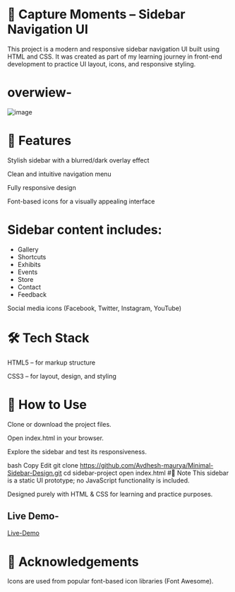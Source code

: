 # 📸 Capture Moments – Sidebar Navigation UI
This project is a modern and responsive sidebar navigation UI built using HTML and CSS. It was created as part of my learning journey in front-end development to practice UI layout, icons, and responsive styling.
# overwiew-
![image](https://github.com/user-attachments/assets/65c72f7a-5db0-4e87-86f1-b2f6900c3928)

# 🌟 Features
Stylish sidebar with a blurred/dark overlay effect

Clean and intuitive navigation menu

Fully responsive design

Font-based icons for a visually appealing interface

# Sidebar content includes:

- Gallery
- Shortcuts
- Exhibits
- Events
- Store
- Contact
- Feedback

Social media icons (Facebook, Twitter, Instagram, YouTube)

# 🛠️ Tech Stack
HTML5 – for markup structure

CSS3 – for layout, design, and styling

# 🚀 How to Use
Clone or download the project files.

Open index.html in your browser.

Explore the sidebar and test its responsiveness.

bash
Copy
Edit
git clone <https://github.com/Avdhesh-maurya/Minimal-Sidebar-Design.git>
cd sidebar-project
open index.html
#📌 Note
This sidebar is a static UI prototype; no JavaScript functionality is included.

Designed purely with HTML & CSS for learning and practice purposes.

## Live Demo-
[Live-Demo](https://avdhesh-maurya.github.io/Minimal-Sidebar-Design/)

# 🙌 Acknowledgements
Icons are used from popular font-based icon libraries (Font Awesome).
